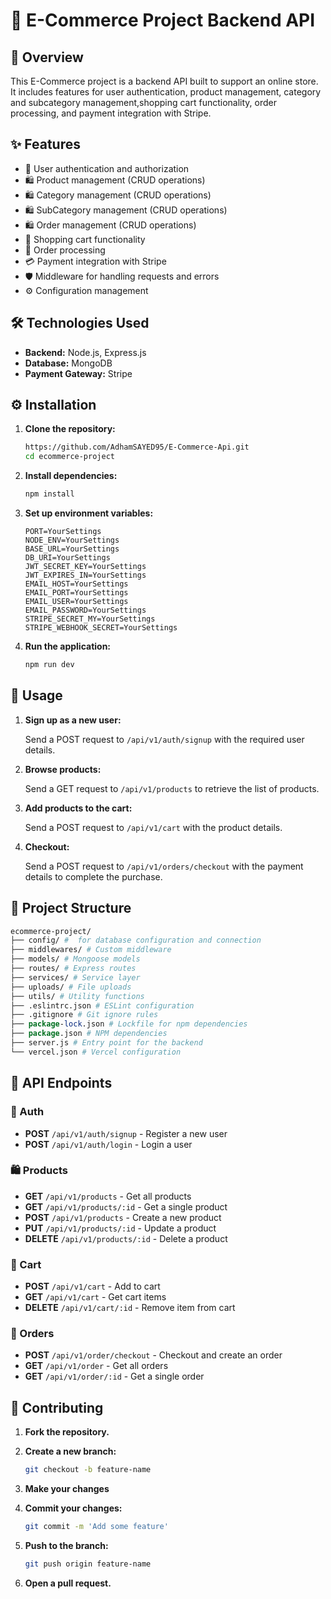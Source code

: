 # 🛒 E-Commerce Project Backend API

## 📖 Overview

This E-Commerce project is a backend API built to support an online store. It includes features for user authentication, product management, category and subcategory management,shopping cart functionality, order processing, and payment integration with Stripe.

## ✨ Features

- 🔐 User authentication and authorization
- 🛍️ Product management (CRUD operations)
- 🛍️ Category management (CRUD operations)
- 🛍️ SubCategory management (CRUD operations)
- 🛍️ Order management (CRUD operations)
- 🛒 Shopping cart functionality
- 🧾 Order processing
- 💳 Payment integration with Stripe
- 🛡️ Middleware for handling requests and errors
- ⚙️ Configuration management

## 🛠️ Technologies Used

- **Backend:** Node.js, Express.js
- **Database:** MongoDB
- **Payment Gateway:** Stripe

## ⚙️ Installation

1. **Clone the repository:**

   ```bash
   https://github.com/AdhamSAYED95/E-Commerce-Api.git
   cd ecommerce-project

   ```

2. **Install dependencies:**

   ```bash
   npm install

   ```

3. **Set up environment variables:**

   ```env
   PORT=YourSettings
   NODE_ENV=YourSettings
   BASE_URL=YourSettings
   DB_URI=YourSettings
   JWT_SECRET_KEY=YourSettings
   JWT_EXPIRES_IN=YourSettings
   EMAIL_HOST=YourSettings
   EMAIL_PORT=YourSettings
   EMAIL_USER=YourSettings
   EMAIL_PASSWORD=YourSettings
   STRIPE_SECRET_MY=YourSettings
   STRIPE_WEBHOOK_SECRET=YourSettings

   ```

4. **Run the application:**
   ```bash
   npm run dev
   ```

## 🚀 Usage

1. **Sign up as a new user:**

   Send a POST request to `/api/v1/auth/signup` with the required user details.

2. **Browse products:**

   Send a GET request to `/api/v1/products` to retrieve the list of products.

3. **Add products to the cart:**

   Send a POST request to `/api/v1/cart` with the product details.

4. **Checkout:**

   Send a POST request to `/api/v1/orders/checkout` with the payment details to complete the purchase.

## 📂 Project Structure

```perl
ecommerce-project/
├── config/ #  for database configuration and connection
├── middlewares/ # Custom middleware
├── models/ # Mongoose models
├── routes/ # Express routes
├── services/ # Service layer
├── uploads/ # File uploads
├── utils/ # Utility functions
├── .eslintrc.json # ESLint configuration
├── .gitignore # Git ignore rules
├── package-lock.json # Lockfile for npm dependencies
├── package.json # NPM dependencies
├── server.js # Entry point for the backend
└── vercel.json # Vercel configuration
```

## 📌 API Endpoints

### 🔐 Auth

- **POST** `/api/v1/auth/signup` - Register a new user
- **POST** `/api/v1/auth/login` - Login a user

### 🛍️ Products

- **GET** `/api/v1/products` - Get all products
- **GET** `/api/v1/products/:id` - Get a single product
- **POST** `/api/v1/products` - Create a new product
- **PUT** `/api/v1/products/:id` - Update a product
- **DELETE** `/api/v1/products/:id` - Delete a product

### 🛒 Cart

- **POST** `/api/v1/cart` - Add to cart
- **GET** `/api/v1/cart` - Get cart items
- **DELETE** `/api/v1/cart/:id` - Remove item from cart

### 🧾 Orders

- **POST** `/api/v1/order/checkout` - Checkout and create an order
- **GET** `/api/v1/order` - Get all orders
- **GET** `/api/v1/order/:id` - Get a single order

## 🤝 Contributing

1. **Fork the repository.**

2. **Create a new branch:**

   ```bash
   git checkout -b feature-name

   ```

3. **Make your changes**

4. **Commit your changes:**

   ```bash
   git commit -m 'Add some feature'

   ```

5. **Push to the branch:**

   ```bash
   git push origin feature-name

   ```

6. **Open a pull request.**
